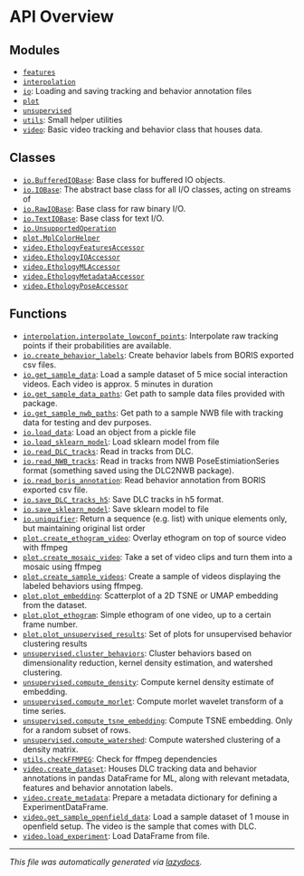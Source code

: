 <!-- markdownlint-disable -->

# API Overview

## Modules

- [`features`](./features.md#module-features)
- [`interpolation`](./interpolation.md#module-interpolation)
- [`io`](./io.md#module-io): Loading and saving tracking and behavior annotation files 
- [`plot`](./plot.md#module-plot)
- [`unsupervised`](./unsupervised.md#module-unsupervised)
- [`utils`](./utils.md#module-utils): Small helper utilities
- [`video`](./video.md#module-video): Basic video tracking and behavior class that houses data. 

## Classes

- [`io.BufferedIOBase`](./io.md#class-bufferediobase): Base class for buffered IO objects.
- [`io.IOBase`](./io.md#class-iobase): The abstract base class for all I/O classes, acting on streams of
- [`io.RawIOBase`](./io.md#class-rawiobase): Base class for raw binary I/O.
- [`io.TextIOBase`](./io.md#class-textiobase): Base class for text I/O.
- [`io.UnsupportedOperation`](./io.md#class-unsupportedoperation)
- [`plot.MplColorHelper`](./plot.md#class-mplcolorhelper)
- [`video.EthologyFeaturesAccessor`](./video.md#class-ethologyfeaturesaccessor)
- [`video.EthologyIOAccessor`](./video.md#class-ethologyioaccessor)
- [`video.EthologyMLAccessor`](./video.md#class-ethologymlaccessor)
- [`video.EthologyMetadataAccessor`](./video.md#class-ethologymetadataaccessor)
- [`video.EthologyPoseAccessor`](./video.md#class-ethologyposeaccessor)

## Functions

- [`interpolation.interpolate_lowconf_points`](./interpolation.md#function-interpolate_lowconf_points): Interpolate raw tracking points if their probabilities are available.
- [`io.create_behavior_labels`](./io.md#function-create_behavior_labels): Create behavior labels from BORIS exported csv files.
- [`io.get_sample_data`](./io.md#function-get_sample_data): Load a sample dataset of 5 mice social interaction videos. Each video is approx. 5 minutes in duration
- [`io.get_sample_data_paths`](./io.md#function-get_sample_data_paths): Get path to sample data files provided with package. 
- [`io.get_sample_nwb_paths`](./io.md#function-get_sample_nwb_paths): Get path to a sample NWB file with tracking data for testing and dev purposes.
- [`io.load_data`](./io.md#function-load_data): Load an object from a pickle file
- [`io.load_sklearn_model`](./io.md#function-load_sklearn_model): Load sklearn model from file
- [`io.read_DLC_tracks`](./io.md#function-read_dlc_tracks): Read in tracks from DLC.
- [`io.read_NWB_tracks`](./io.md#function-read_nwb_tracks): Read in tracks from NWB PoseEstimiationSeries format (something saved using the DLC2NWB package).
- [`io.read_boris_annotation`](./io.md#function-read_boris_annotation): Read behavior annotation from BORIS exported csv file. 
- [`io.save_DLC_tracks_h5`](./io.md#function-save_dlc_tracks_h5): Save DLC tracks in h5 format.
- [`io.save_sklearn_model`](./io.md#function-save_sklearn_model): Save sklearn model to file
- [`io.uniquifier`](./io.md#function-uniquifier): Return a sequence (e.g. list) with unique elements only, but maintaining original list order
- [`plot.create_ethogram_video`](./plot.md#function-create_ethogram_video): Overlay ethogram on top of source video with ffmpeg
- [`plot.create_mosaic_video`](./plot.md#function-create_mosaic_video): Take a set of video clips and turn them into a mosaic using ffmpeg 
- [`plot.create_sample_videos`](./plot.md#function-create_sample_videos): Create a sample of videos displaying the labeled behaviors using ffmpeg. 
- [`plot.plot_embedding`](./plot.md#function-plot_embedding): Scatterplot of a 2D TSNE or UMAP embedding from the dataset.
- [`plot.plot_ethogram`](./plot.md#function-plot_ethogram): Simple ethogram of one video, up to a certain frame number.
- [`plot.plot_unsupervised_results`](./plot.md#function-plot_unsupervised_results): Set of plots for unsupervised behavior clustering results
- [`unsupervised.cluster_behaviors`](./unsupervised.md#function-cluster_behaviors): Cluster behaviors based on dimensionality reduction, kernel density estimation, and watershed clustering.
- [`unsupervised.compute_density`](./unsupervised.md#function-compute_density): Compute kernel density estimate of embedding.
- [`unsupervised.compute_morlet`](./unsupervised.md#function-compute_morlet): Compute morlet wavelet transform of a time series.
- [`unsupervised.compute_tsne_embedding`](./unsupervised.md#function-compute_tsne_embedding): Compute TSNE embedding. Only for a random subset of rows.
- [`unsupervised.compute_watershed`](./unsupervised.md#function-compute_watershed): Compute watershed clustering of a density matrix. 
- [`utils.checkFFMPEG`](./utils.md#function-checkffmpeg): Check for ffmpeg dependencies
- [`video.create_dataset`](./video.md#function-create_dataset): Houses DLC tracking data and behavior annotations in pandas DataFrame for ML, along with relevant metadata, features and behavior annotation labels.
- [`video.create_metadata`](./video.md#function-create_metadata): Prepare a metadata dictionary for defining a ExperimentDataFrame. 
- [`video.get_sample_openfield_data`](./video.md#function-get_sample_openfield_data): Load a sample dataset of 1 mouse in openfield setup. The video is the sample that comes with DLC.
- [`video.load_experiment`](./video.md#function-load_experiment): Load DataFrame from file.


---

_This file was automatically generated via [lazydocs](https://github.com/ml-tooling/lazydocs)._
